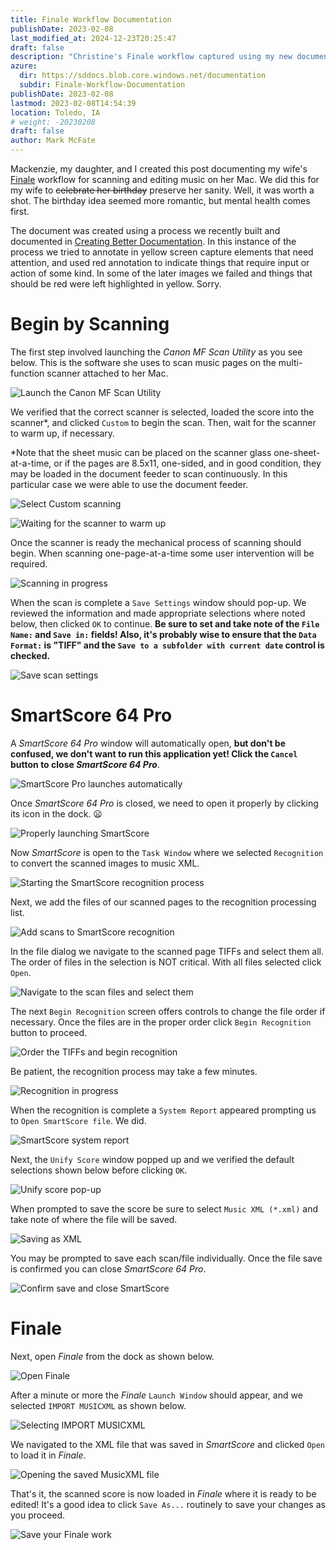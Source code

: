 ```yaml
---
title: Finale Workflow Documentation
publishDate: 2023-02-08
last_modified_at: 2024-12-23T20:25:47
draft: false
description: "Christine's Finale workflow captured using my new documentation approach"
azure:
  dir: https://sddocs.blob.core.windows.net/documentation
  subdir: Finale-Workflow-Documentation
publishDate: 2023-02-08
lastmod: 2023-02-08T14:54:39
location: Toledo, IA
# weight: -20230208
draft: false
author: Mark McFate
---
```


Mackenzie, my daughter, and I created this post documenting my wife's [Finale](https://www.finalemusic.com/) workflow for scanning and editing music on her Mac.  We did this for my wife to <strike>celebrate her birthday</strike> preserve her sanity.  Well, it was worth a shot.  The birthday idea seemed more romantic, but mental health comes first.  

The document was created using a process we recently built and documented in [Creating Better Documentation](https://static.grinnell.edu/dlad-blog/posts/138-creating-better-documentation/).  In this instance of the process we tried to annotate in yellow screen capture elements that need attention, and used red annotation to indicate things that require input or action of some kind.  In some of the later images we failed and things that should be red were left highlighted in yellow.  Sorry.  

# Begin by Scanning

The first step involved launching the _Canon MF Scan Utility_ as you see below.  This is the software she uses to scan music pages on the multi-function scanner attached to her Mac.  

![Launch the Canon MF Scan Utility](https://sddocs.blob.core.windows.net/documentation/Finale-Workflow-Documentation/0010.png "Launch the Canon MF Scan Utility")  

We verified that the correct scanner is selected, loaded the score into the scanner*, and clicked `Custom` to begin the scan.  Then, wait for the scanner to warm up, if necessary.  

*Note that the sheet music can be placed on the scanner glass one-sheet-at-a-time, or if the pages are 8.5x11, one-sided, and in good condition, they may be loaded in the document feeder to scan continuously.  In this particular case we were able to use the document feeder.  

![Select Custom scanning](https://sddocs.blob.core.windows.net/documentation/Finale-Workflow-Documentation/0015.png "Select Custom scanning")

![Waiting for the scanner to warm up](https://sddocs.blob.core.windows.net/documentation/Finale-Workflow-Documentation/0020.png "Waiting for the scanner to warm up")

Once the scanner is ready the mechanical process of scanning should begin.  When scanning one-page-at-a-time some user intervention will be required.  

![Scanning in progress](https://sddocs.blob.core.windows.net/documentation/Finale-Workflow-Documentation/0028.png "Scanning in progress")

When the scan is complete a `Save Settings` window should pop-up.  We reviewed the information and made appropriate selections where noted below, then clicked `OK` to continue.  **Be sure to set and take note of the `File Name:` and `Save in:` fields!  Also, it's probably wise to ensure that the `Data Format:` is "TIFF" and the `Save to a subfolder with current date` control is checked.**  

![Save scan settings](https://sddocs.blob.core.windows.net/documentation/Finale-Workflow-Documentation/0046.png "Save scan settings")

# SmartScore 64 Pro 

A _SmartScore 64 Pro_ window will automatically open, **but don't be confused, we don't want to run this application yet!  Click the `Cancel` button to close _SmartScore 64 Pro_**.  

![SmartScore Pro launches automatically](https://sddocs.blob.core.windows.net/documentation/Finale-Workflow-Documentation/0064.png "SmartScore Pro launches automatically but needs to be closed")

Once _SmartScore 64 Pro_ is closed, we need to open it properly by clicking its icon in the dock.  :frowning:  

![Properly launching SmartScore](https://sddocs.blob.core.windows.net/documentation/Finale-Workflow-Documentation/0078.png "Properly launching SmartScore")

Now _SmartScore_ is open to the `Task Window` where we selected `Recognition` to convert the scanned images to music XML.  

![Starting the SmartScore recognition process](https://sddocs.blob.core.windows.net/documentation/Finale-Workflow-Documentation/0089.png "Starting the SmartScore recognition process")

Next, we add the files of our scanned pages to the recognition processing list.  

![Add scans to SmartScore recognition](https://sddocs.blob.core.windows.net/documentation/Finale-Workflow-Documentation/0094.png "Add scans to SmartScore recognition")

In the file dialog we navigate to the scanned page TIFFs and select them all.  The order of files in the selection is NOT critical.  With all files selected click `Open`.  

![Navigate to the scan files and select them](https://sddocs.blob.core.windows.net/documentation/Finale-Workflow-Documentation/0105.png "Navigate to the scan files and select them")

The next `Begin Recognition` screen offers controls to change the file order if necessary.  Once the files are in the proper order click `Begin Recognition` button to proceed.  

![Order the TIFFs and begin recognition](https://sddocs.blob.core.windows.net/documentation/Finale-Workflow-Documentation/0134.png "Order the TIFFs and begin recognition")

Be patient, the recognition process may take a few minutes.  

![Recognition in progress](https://sddocs.blob.core.windows.net/documentation/Finale-Workflow-Documentation/0151.png "Recognition in progress")

When the recognition is complete a `System Report` appeared prompting us to `Open SmartScore file`.  We did.  

![SmartScore system report](https://sddocs.blob.core.windows.net/documentation/Finale-Workflow-Documentation/0155.png "SmartScore system report")

Next, the `Unify Score` window popped up and we verified the default selections shown below before clicking `OK`.  

![Unify score pop-up](https://sddocs.blob.core.windows.net/documentation/Finale-Workflow-Documentation/0157.png "Unify score pop-up")

When prompted to save the score be sure to select `Music XML (*.xml)` and take note of where the file will be saved.  

![Saving as XML](https://sddocs.blob.core.windows.net/documentation/Finale-Workflow-Documentation/0168.png "Saving as XML")

You may be prompted to save each scan/file individually.  Once the file save is confirmed you can close _SmartScore 64 Pro_.    

![Confirm save and close SmartScore](https://sddocs.blob.core.windows.net/documentation/Finale-Workflow-Documentation/0189.png "Confirm save and close SmartScore")

# Finale

Next, open _Finale_ from the dock as shown below.  

![Open Finale](https://sddocs.blob.core.windows.net/documentation/Finale-Workflow-Documentation/0199.png "Open Finale")

After a minute or more the _Finale_ `Launch Window` should appear, and we selected `IMPORT MUSICXML` as shown below.  

![Selecting IMPORT MUSICXML](https://sddocs.blob.core.windows.net/documentation/Finale-Workflow-Documentation/0209.png "Selecting IMPORT MUSICXML")

We navigated to the XML file that was saved in _SmartScore_ and clicked `Open` to load it in _Finale_.  

![Opening the saved MusicXML file](https://sddocs.blob.core.windows.net/documentation/Finale-Workflow-Documentation/0224.png "Opening the saved MusicXML file")

That's it, the scanned score is now loaded in _Finale_ where it is ready to be edited!  It's a good idea to click `Save As...` routinely to save your changes as you proceed.  

![Save your Finale work](https://sddocs.blob.core.windows.net/documentation/Finale-Workflow-Documentation/0237.png "Save your Finale work")

